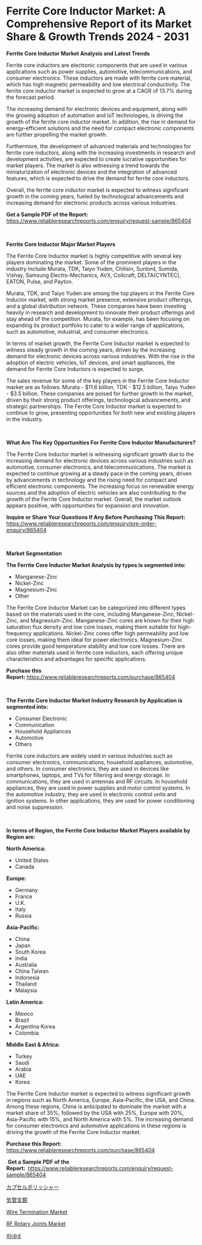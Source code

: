 <p><h1>Ferrite Core Inductor Market: A Comprehensive Report of its Market Share & Growth Trends 2024 - 2031</h1></p><p><strong>Ferrite Core Inductor Market Analysis and Latest Trends</strong></p>
<p><p>Ferrite core inductors are electronic components that are used in various applications such as power supplies, automotive, telecommunications, and consumer electronics. These inductors are made with ferrite core material, which has high magnetic permeability and low electrical conductivity. The ferrite core inductor market is expected to grow at a CAGR of 13.7% during the forecast period.</p><p>The increasing demand for electronic devices and equipment, along with the growing adoption of automation and IoT technologies, is driving the growth of the ferrite core inductor market. In addition, the rise in demand for energy-efficient solutions and the need for compact electronic components are further propelling the market growth.</p><p>Furthermore, the development of advanced materials and technologies for ferrite core inductors, along with the increasing investments in research and development activities, are expected to create lucrative opportunities for market players. The market is also witnessing a trend towards the miniaturization of electronic devices and the integration of advanced features, which is expected to drive the demand for ferrite core inductors.</p><p>Overall, the ferrite core inductor market is expected to witness significant growth in the coming years, fueled by technological advancements and increasing demand for electronic products across various industries.</p></p>
<p><strong>Get a Sample PDF of the Report:&nbsp;</strong> <a href="https://www.reliableresearchreports.com/enquiry/request-sample/865404">https://www.reliableresearchreports.com/enquiry/request-sample/865404</a></p>
<p>&nbsp;</p>
<p><strong>Ferrite Core Inductor Major Market Players</strong></p>
<p><p>The Ferrite Core Inductor market is highly competitive with several key players dominating the market. Some of the prominent players in the industry include Murata, TDK, Taiyo Yuden, Chilisin, Sunlord, Sumida, Vishay, Samsung Electro-Mechanics, AVX, Coilcraft, DELTA(CYNTEC), EATON, Pulse, and Payton.</p><p>Murata, TDK, and Taiyo Yuden are among the top players in the Ferrite Core Inductor market, with strong market presence, extensive product offerings, and a global distribution network. These companies have been investing heavily in research and development to innovate their product offerings and stay ahead of the competition. Murata, for example, has been focusing on expanding its product portfolio to cater to a wider range of applications, such as automotive, industrial, and consumer electronics.</p><p>In terms of market growth, the Ferrite Core Inductor market is expected to witness steady growth in the coming years, driven by the increasing demand for electronic devices across various industries. With the rise in the adoption of electric vehicles, IoT devices, and smart appliances, the demand for Ferrite Core Inductors is expected to surge.</p><p>The sales revenue for some of the key players in the Ferrite Core Inductor market are as follows: Murata - $11.6 billion, TDK - $12.5 billion, Taiyo Yuden - $3.5 billion. These companies are poised for further growth in the market, driven by their strong product offerings, technological advancements, and strategic partnerships. The Ferrite Core Inductor market is expected to continue to grow, presenting opportunities for both new and existing players in the industry.</p></p>
<p>&nbsp;</p>
<p><strong>What Are The Key Opportunities For Ferrite Core Inductor Manufacturers?</strong></p>
<p><p>The Ferrite Core Inductor market is witnessing significant growth due to the increasing demand for electronic devices across various industries such as automotive, consumer electronics, and telecommunications. The market is expected to continue growing at a steady pace in the coming years, driven by advancements in technology and the rising need for compact and efficient electronic components. The increasing focus on renewable energy sources and the adoption of electric vehicles are also contributing to the growth of the Ferrite Core Inductor market. Overall, the market outlook appears positive, with opportunities for expansion and innovation.</p></p>
<p><strong>Inquire or Share Your Questions If Any Before Purchasing This Report:</strong> <a href="https://www.reliableresearchreports.com/enquiry/pre-order-enquiry/865404">https://www.reliableresearchreports.com/enquiry/pre-order-enquiry/865404</a></p>
<p>&nbsp;</p>
<p><strong>Market Segmentation</strong></p>
<p><strong>The Ferrite Core Inductor Market Analysis by types is segmented into:</strong></p>
<p><ul><li>Manganese-Zinc</li><li>Nickel-Zinc</li><li>Magnesium-Zinc</li><li>Other</li></ul></p>
<p><p>The Ferrite Core Inductor Market can be categorized into different types based on the materials used in the core, including Manganese-Zinc, Nickel-Zinc, and Magnesium-Zinc. Manganese-Zinc cores are known for their high saturation flux density and low core losses, making them suitable for high-frequency applications. Nickel-Zinc cores offer high permeability and low core losses, making them ideal for power electronics. Magnesium-Zinc cores provide good temperature stability and low core losses. There are also other materials used in ferrite core inductors, each offering unique characteristics and advantages for specific applications.</p></p>
<p><strong>Purchase this Report:&nbsp;</strong><a href="https://www.reliableresearchreports.com/purchase/865404">https://www.reliableresearchreports.com/purchase/865404</a></p>
<p>&nbsp;</p>
<p><strong>The Ferrite Core Inductor Market Industry Research by Application is segmented into:</strong></p>
<p><ul><li>Consumer Electronic</li><li>Communication</li><li>Household Appliances</li><li>Automotive</li><li>Others</li></ul></p>
<p><p>Ferrite core inductors are widely used in various industries such as consumer electronics, communications, household appliances, automotive, and others. In consumer electronics, they are used in devices like smartphones, laptops, and TVs for filtering and energy storage. In communications, they are used in antennas and RF circuits. In household appliances, they are used in power supplies and motor control systems. In the automotive industry, they are used in electronic control units and ignition systems. In other applications, they are used for power conditioning and noise suppression.</p></p>
<p>&nbsp;</p>
<p><strong>In terms of Region, the Ferrite Core Inductor Market Players available by Region are:</strong></p>
<p>
    <p> <strong> North America: </strong>
        <ul>
            <li>United States</li>
            <li>Canada</li>
        </ul>
        </p> 
    <p> <strong> Europe: </strong>
        <ul>
            <li>Germany</li>
            <li>France</li>
            <li>U.K.</li>
            <li>Italy</li>
            <li>Russia</li>
        </ul>
        </p> 
    <p> <strong> Asia-Pacific: </strong>
        <ul>
            <li>China</li>
            <li>Japan</li>
            <li>South Korea</li>
            <li>India</li>
            <li>Australia</li>
            <li>China Taiwan</li>
            <li>Indonesia</li>
            <li>Thailand</li>
            <li>Malaysia</li>
        </ul>
        </p> 
    <p> <strong> Latin America: </strong>
        <ul>
            <li>Mexico</li>
            <li>Brazil</li>
            <li>Argentina Korea</li>
            <li>Colombia</li>
        </ul>
        </p> 
    <p> <strong> Middle East & Africa: </strong>
        <ul>
            <li>Turkey</li>
            <li>Saudi</li>
            <li>Arabia</li>
            <li>UAE</li>
            <li>Korea</li>
        </ul>
    </p>
    </p>
<p><p>The Ferrite Core Inductor market is expected to witness significant growth in regions such as North America, Europe, Asia-Pacific, the USA, and China. Among these regions, China is anticipated to dominate the market with a market share of 35%, followed by the USA with 25%, Europe with 20%, Asia-Pacific with 15%, and North America with 5%. The increasing demand for consumer electronics and automotive applications in these regions is driving the growth of the Ferrite Core Inductor market.</p></p>
<p><strong>Purchase this Report: </strong><a href="https://www.reliableresearchreports.com/purchase/865404">https://www.reliableresearchreports.com/purchase/865404</a></p>
<p>&nbsp;<strong>Get a Sample PDF of the Report:&nbsp;&nbsp;</strong><a href="https://www.reliableresearchreports.com/enquiry/request-sample/865404">https://www.reliableresearchreports.com/enquiry/request-sample/865404</a></p>
<p><strong></strong></p>
<p><p><a href="https://github.com/MosesSpinka1914/Market-Research-Report-List-1/blob/main/287748511467.md">カプセルポリッシャー</a></p><p><a href="https://github.com/bevdtkn4419963/Market-Research-Report-List-1/blob/main/941251811466.md">気管支鏡</a></p><p><a href="https://github.com/globismark/Market-Research-Report-List-2/blob/main/wire-termination-market.md">Wire Termination Market</a></p><p><a href="https://github.com/bobicer/Market-Research-Report-List-2/blob/main/rf-rotary-joints-market.md">RF Rotary Joints Market</a></p><p><a href="https://github.com/JonHarrtis67676y/Market-Research-Report-List-1/blob/main/720433810510.md">피네네</a></p></p>